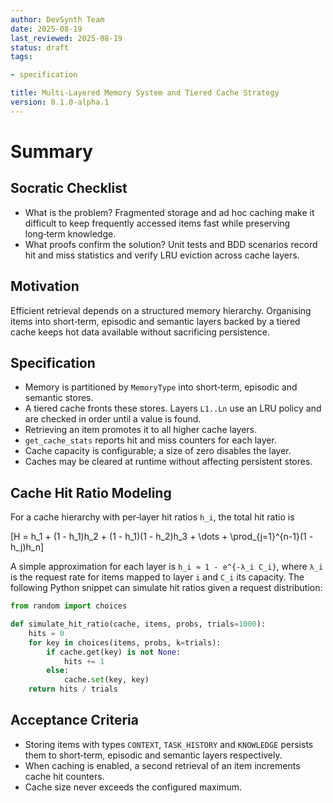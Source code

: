 ```yaml
---
author: DevSynth Team
date: 2025-08-19
last_reviewed: 2025-08-19
status: draft
tags:

- specification

title: Multi-Layered Memory System and Tiered Cache Strategy
version: 0.1.0-alpha.1
---
```


<!--
Required metadata fields:
- author: document author
- date: creation date
- last_reviewed: last review date
- status: draft | review | published
- tags: search keywords
- title: short descriptive name
- version: specification version
-->

# Summary

## Socratic Checklist
- What is the problem?
  Fragmented storage and ad hoc caching make it difficult to keep frequently
  accessed items fast while preserving long‑term knowledge.
- What proofs confirm the solution?
  Unit tests and BDD scenarios record hit and miss statistics and verify LRU
  eviction across cache layers.

## Motivation
Efficient retrieval depends on a structured memory hierarchy. Organising items
into short‑term, episodic and semantic layers backed by a tiered cache keeps
hot data available without sacrificing persistence.

## Specification
- Memory is partitioned by `MemoryType` into short‑term, episodic and semantic
  stores.
- A tiered cache fronts these stores. Layers `L1..Ln` use an LRU policy and are
  checked in order until a value is found.
- Retrieving an item promotes it to all higher cache layers.
- `get_cache_stats` reports hit and miss counters for each layer.
- Cache capacity is configurable; a size of zero disables the layer.
- Caches may be cleared at runtime without affecting persistent stores.

## Cache Hit Ratio Modeling
For a cache hierarchy with per‑layer hit ratios `h_i`, the total hit ratio is

\[H = h_1 + (1 - h_1)h_2 + (1 - h_1)(1 - h_2)h_3 + \dots + \prod_{j=1}^{n-1}(1 - h_j)h_n\]

A simple approximation for each layer is `h_i ≈ 1 - e^{-λ_i C_i}`, where `λ_i`
is the request rate for items mapped to layer `i` and `C_i` its capacity. The
following Python snippet can simulate hit ratios given a request distribution:

```python
from random import choices

def simulate_hit_ratio(cache, items, probs, trials=1000):
    hits = 0
    for key in choices(items, probs, k=trials):
        if cache.get(key) is not None:
            hits += 1
        else:
            cache.set(key, key)
    return hits / trials
```

## Acceptance Criteria
- Storing items with types `CONTEXT`, `TASK_HISTORY` and `KNOWLEDGE` persists
  them to short‑term, episodic and semantic layers respectively.
- When caching is enabled, a second retrieval of an item increments cache hit
  counters.
- Cache size never exceeds the configured maximum.
